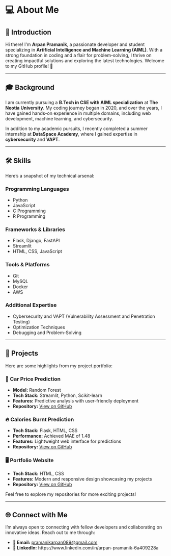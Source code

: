 # 💻 About Me

## 👋 Introduction

Hi there! I'm **Arpan Pramanik**, a passionate developer and student specializing in **Artificial Intelligence and Machine Learning (AIML)**. With a strong foundation in coding and a flair for problem-solving, I thrive on creating impactful solutions and exploring the latest technologies. Welcome to my GitHub profile! 🎉

---

## 🎓 Background

I am currently pursuing a **B.Tech in CSE with AIML specialization** at **The Neotia University**. My coding journey began in 2020, and over the years, I have gained hands-on experience in multiple domains, including web development, machine learning, and cybersecurity.

In addition to my academic pursuits, I recently completed a summer internship at **DataSpace Academy**, where I gained expertise in **cybersecurity** and **VAPT**.

---

## 🛠️ Skills

Here’s a snapshot of my technical arsenal:

### Programming Languages

- Python
- JavaScript
- C Programming
- R Programming

### Frameworks & Libraries

- Flask, Django, FastAPI
- Streamlit
- HTML, CSS, JavaScript

### Tools & Platforms

- Git
- MySQL
- Docker
- AWS

### Additional Expertise

- Cybersecurity and VAPT (Vulnerability Assessment and Penetration Testing)
- Optimization Techniques
- Debugging and Problem-Solving

---

## 🚀 Projects

Here are some highlights from my project portfolio:

### 🌟 Car Price Prediction

- **Model:** Random Forest
- **Tech Stack:** Streamlit, Python, Scikit-learn
- **Features:** Predictive analysis with user-friendly deployment
- **Repository:** [View on GitHub](https://github.com/arpanpramanik2003/Car-Price-Prediction-Streamlit.git)

### 🔥 Calories Burnt Prediction

- **Tech Stack:** Flask, HTML, CSS
- **Performance:** Achieved MAE of 1.48
- **Features:** Lightweight web interface for predictions
- **Repository:** [View on GitHub](https://github.com/arpanpramanik2003/Calories_Burnt_Prediction_Using_Flask.git)

### 🖥️ Portfolio Website

- **Tech Stack:** HTML, CSS
- **Features:** Modern and responsive design showcasing my projects
- **Repository:** [View on GitHub](https://github.com/arpanpramanik2003/project-website.git)

Feel free to explore my repositories for more exciting projects!

---

## 🌐 Connect with Me

I’m always open to connecting with fellow developers and collaborating on innovative ideas. Reach out to me through:

- **📧 Email:** [pramanikarpan089@gmail.com](mailto\:pramanikarpan089@gmail.com)
- **🔗 LinkedIn:** https\://www\.linkedin.com/in/arpan-pramanik-6a409228a
